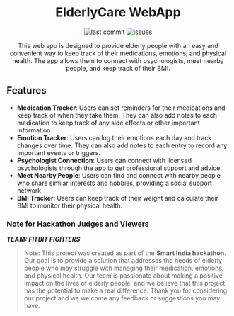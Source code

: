 
<div align="center">

# ElderlyCare WebApp

![last commit][lastcommit-badge]
![issues][issues-badge]


This web app is designed to provide elderly people with an easy and convenient way to keep track of their medications, emotions, and physical health. The app allows them to connect with psychologists, meet nearby people, and keep track of their BMI.


</div>


## Features  
- **Medication Tracker**: Users can set reminders for their medications and keep track of when they take them. They can also add notes to each medication to keep track of any side effects or other important information
- **Emotion Tracker**: Users can log their emotions each day and track changes over time. They can also add notes to each entry to record any important events or triggers.
- **Psychologist Connection**: Users can connect with licensed psychologists through the app to get professional support and advice.
- **Meet Nearby People**: Users can find and connect with nearby people who share similar interests and hobbies, providing a social support network.
- **BMI Tracker**: Users can keep track of their weight and calculate their BMI to monitor their physical health.

### Note for Hackathon Judges and Viewers
***TEAM: FITBIT FIGHTERS***
> Note: This project was created as part of the **Smart India hackathon**. Our goal is to provide a solution that addresses the needs of elderly people who may struggle with managing their medication, emotions, and physical health. Our team is passionate about making a positive impact on the lives of elderly people, and we believe that this project has the potential to make a real difference. Thank you for considering our project and we welcome any feedback or suggestions you may have.


[lastcommit-badge]: https://img.shields.io/github/last-commit/himanshubanerji/smartIndiaHackathon-2023?color=DDFFBB
[issues-badge]: https://img.shields.io/github/issues/himanshubanerji/smartIndiaHackathon-2023?color=B2A4FF
[license-badge]: https://img.shields.io/github/license/himanshubanerji/smartIndiaHackathon-2023
